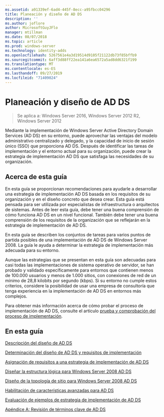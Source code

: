 ```yaml
---
ms.assetid: a91339ef-6ad4-445f-8ecc-a95fbcc04296
title: Planeación y diseño de AD DS
description: ''
ms.author: joflore
author: MicrosoftGuyJFlo
manager: mtillman
ms.date: 08/07/2018
ms.topic: article
ms.prod: windows-server
ms.technology: identity-adds
ms.openlocfilehash: 5267561e4a3d19514d9105f21122db73f85bffb9
ms.sourcegitcommit: 6aff3d88ff22ea141a6ea6572a5ad8dd6321f199
ms.translationtype: MT
ms.contentlocale: es-ES
ms.lasthandoff: 09/27/2019
ms.locfileid: "71409024"
---
```

# <a name="ad-ds-design-and-planning"></a>Planeación y diseño de AD DS

>Se aplica a: Windows Server 2016, Windows Server 2012 R2, Windows Server 2012

Mediante la implementación de Windows Server Active Directory Domain Services (AD DS) en su entorno, puede aprovechar las ventajas del modelo administrativo centralizado y delegado, y la capacidad de inicio de sesión único (SSO) que proporciona AD DS. Después de identificar las tareas de implementación y el entorno actual para su organización, puede crear la estrategia de implementación AD DS que satisfaga las necesidades de su organización.  
  
## <a name="about-this-guide"></a>Acerca de esta guía

En esta guía se proporcionan recomendaciones para ayudarle a desarrollar una estrategia de implementación AD DS basada en los requisitos de su organización y en el diseño concreto que desea crear. Esta guía está pensada para ser utilizada por especialistas de infraestructura o arquitectos de sistemas. Antes de leer esta guía, debe tener una buena comprensión de cómo funciona AD DS en un nivel funcional. También debe tener una buena comprensión de los requisitos de la organización que se reflejarán en la estrategia de implementación de AD DS.  
  
En esta guía se describen los conjuntos de tareas para varios puntos de partida posibles de una implementación de AD DS de Windows Server 2008. La guía le ayuda a determinar la estrategia de implementación más adecuada para su entorno.  
  
Aunque las estrategias que se presentan en esta guía son adecuadas para casi todas las implementaciones de sistema operativo de servidor, se han probado y validado específicamente para entornos que contienen menos de 100.000 usuarios y menos de 1.000 sitios, con conexiones de red de un mínimo de 28,8 kilobits por segundo (kbps). Si su entorno no cumple estos criterios, considere la posibilidad de usar una empresa de consultoría que tenga experiencia en la implementación de AD DS en entornos más complejos.  
  
Para obtener más información acerca de cómo probar el proceso de implementación de AD DS, consulte el artículo [prueba y comprobación del proceso de implementación](https://go.microsoft.com/fwlink/?LinkId=100206).  
  
## <a name="in-this-guide"></a>En esta guía

[Descripción del diseño de AD DS](Understanding-AD-DS-Design.md)  
  
[Determinación del diseño de AD DS y requisitos de implementación](Identifying-Your-AD-DS-Design-and-Deployment-Requirements.md)  
  
[Asignación de requisitos a una estrategia de implementación de AD DS](Mapping-Your-Requirements-to-an-AD-DS-Deployment-Strategy.md)  
  
[Diseñar la estructura lógica para Windows Server 2008 AD DS](Designing-the-Logical-Structure.md)  
  
[Diseño de la topología de sitio para Windows Server 2008 AD DS](Designing-the-Site-Topology.md)  
  
[Habilitación de características avanzadas para AD DS](Enabling-Advanced-Features-for-AD-DS.md)  
  
[Evaluación de ejemplos de estrategia de implementación de AD DS](Evaluating-AD-DS-Deployment-Strategy-Examples.md)  
  
[Apéndice A: Revisión de términos clave de AD DS](Appendix-A--Reviewing-Key-AD-DS-Terms.md)  
